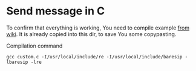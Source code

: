 # Send message in C

To confirm that everything is working, You need to compile example [from wiki](https://github.com/baresip/baresip/wiki/Using-baresip-as-a-library). It is already copied into this dir, to save You some copypasting. 

Compilation command
```
gcc custom.c -I/usr/local/include/re -I/usr/local/include/baresip -lbaresip -lre 
```
